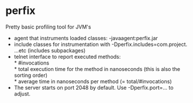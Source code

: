 # perfix
Pretty basic profiling tool for JVM's

* agent that instruments loaded classes: -javaagent:perfix.jar
* include classes for instrumentation with -Dperfix.includes=com.project. ...etc (includes subpackages)
* telnet interface to report executed methods:
<br/> * #invocations
<br/> * total execution time for the method in nanoseconds (this is also the sorting order)
<br/> * average time in nanoseconds per method (= total/#invocations)
* The server starts on port 2048 by default. Use -Dperfix.port=... to adjust.
